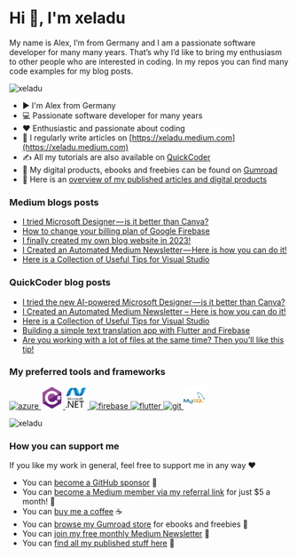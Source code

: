 # Hi 👋, I'm xeladu

My name is Alex, I’m from Germany and I am a passionate software developer for many many years. That’s why I’d like to bring my enthusiasm to other people who are interested in coding. In my repos you can find many code examples for my blog posts.

<p align="left"> <img src="https://komarev.com/ghpvc/?username=xeladu&label=Profile%20views&color=44ff00&style=plastic" alt="xeladu" /> </p>

- ▶  I'm Alex from Germany
- 💻 Passionate software developer for many years
- ❤  Enthusiastic and passionate about coding
- 📝 I regularly write articles on [https://xeladu.medium.com](https://xeladu.medium.com)
- ✍ All my tutorials are also available on [QuickCoder](https://quickcoder.org)
- 🏬 My digital products, ebooks and freebies can be found on [Gumroad](https://xeladu.gumroad.com)
- 📙 Here is an [overview of my published articles and digital products](https://xeladu.medium.com/%E2%84%B9-xeladus-info-point-find-quickly-what-you-need-bbe620e97d8c)

### Medium blogs posts
<!-- BLOG-POST-LIST:START -->
- [I tried Microsoft Designer — is it better than Canva?](https://levelup.gitconnected.com/i-tried-microsoft-designer-is-it-better-than-canva-a6d0b6b54a58?source=rss-ae1e6291afc3------2)
- [How to change your billing plan of Google Firebase](https://xeladu.medium.com/how-to-change-your-billing-plan-of-google-firebase-13e7b0671d22?source=rss-ae1e6291afc3------2)
- [I finally created my own blog website in 2023!](https://xeladu.medium.com/i-finally-created-my-own-blog-website-in-2023-fd93c0bf1b0f?source=rss-ae1e6291afc3------2)
- [I Created an Automated Medium Newsletter — Here is how you can do it!](https://levelup.gitconnected.com/i-created-an-automated-medium-newsletter-here-is-how-you-can-do-it-f2611f4fb9b1?source=rss-ae1e6291afc3------2)
- [Here is a Collection of Useful Tips for Visual Studio](https://levelup.gitconnected.com/here-is-a-collection-of-useful-tips-for-visual-studio-a74ff496abfb?source=rss-ae1e6291afc3------2)
<!-- BLOG-POST-LIST:END -->

### QuickCoder blog posts
<!-- QC-BLOG-POST-LIST:START -->
- [I tried the new AI-powered Microsoft Designer — is it better than Canva?](https://quickcoder.org/ms-designer/?utm_source=rss&utm_medium=rss&utm_campaign=ms-designer)
- [I Created an Automated Medium Newsletter – Here is how you can do it!](https://quickcoder.org/automated-medium-newsletter/?utm_source=rss&utm_medium=rss&utm_campaign=automated-medium-newsletter)
- [Here is a Collection of Useful Tips for Visual Studio](https://quickcoder.org/vs-2022-tip-collection/?utm_source=rss&utm_medium=rss&utm_campaign=vs-2022-tip-collection)
- [Building a simple text translation app with Flutter and Firebase](https://quickcoder.org/firebase-translation/?utm_source=rss&utm_medium=rss&utm_campaign=firebase-translation)
- [Are you working with a lot of files at the same time? Then you’ll like this tip!](https://quickcoder.org/vs-multiple-files/?utm_source=rss&utm_medium=rss&utm_campaign=vs-multiple-files)
<!-- QC-BLOG-POST-LIST:END -->

### My preferred tools and frameworks
 <p>
  <a href="https://azure.microsoft.com/en-in/" target="_blank" rel="noreferrer"> <img src="https://www.vectorlogo.zone/logos/microsoft_azure/microsoft_azure-icon.svg" alt="azure" width="40" height="40"/> </a> 
  <a href="https://www.w3schools.com/cs/" target="_blank" rel="noreferrer"> <img src="https://raw.githubusercontent.com/devicons/devicon/master/icons/csharp/csharp-original.svg" alt="csharp" width="40" height="40"/> </a> 
  <a href="https://dotnet.microsoft.com/" target="_blank" rel="noreferrer"> <img src="https://raw.githubusercontent.com/devicons/devicon/master/icons/dot-net/dot-net-original-wordmark.svg" alt="dotnet" width="40" height="40"/> </a> 
  <a href="https://firebase.google.com/" target="_blank" rel="noreferrer"> <img src="https://www.vectorlogo.zone/logos/firebase/firebase-icon.svg" alt="firebase" width="40" height="40"/> </a> 
  <a href="https://flutter.dev" target="_blank" rel="noreferrer"> <img src="https://www.vectorlogo.zone/logos/flutterio/flutterio-icon.svg" alt="flutter" width="40" height="40"/> </a> 
  <a href="https://git-scm.com/" target="_blank" rel="noreferrer"> <img src="https://www.vectorlogo.zone/logos/git-scm/git-scm-icon.svg" alt="git" width="40" height="40"/> </a> 
  <a href="https://www.mysql.com/" target="_blank" rel="noreferrer"> <img src="https://raw.githubusercontent.com/devicons/devicon/master/icons/mysql/mysql-original-wordmark.svg" alt="mysql" width="40" height="40"/> </a> 
  </p>
  
  <p><img src="https://github-readme-stats.vercel.app/api/top-langs?username=xeladu&show_icons=true&theme=synthwave&locale=en&layout=compact" alt="xeladu" /></p>




### How you can support me

If you like my work in general, feel free to support me in any way ❤

- You can [become a GitHub sponsor](https://github.com/sponsors/xeladu) 🤩
- You can [become a Medium member via my referral link](https://xeladu.medium.com/membership) for just $5 a month! 💖
- You can [buy me a coffee](https://www.buymeacoffee.com/xeladu) ☕
- You can [browse my Gumroad store](https://xeladu.gumroad.com) for ebooks and freebies 📙
- You can [join my free monthly Medium Newsletter](https://bit.ly/xeladu-medium) 💌
- You can [find all my published stuff here](https://xeladu.medium.com/%E2%84%B9-xeladus-info-point-find-quickly-what-you-need-bbe620e97d8c) 📑
